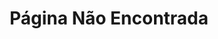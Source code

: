 ---
title: "Página Não Encontrada"
layout: single
excerpt: "Página tá sumida bixo!!!!"
sitemap: false
permalink: /404.html
---